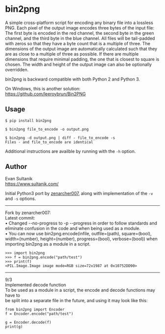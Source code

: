 bin2png
=======

A simple cross-platform script for encoding any binary file into a lossless PNG.
Each pixel of the output image encodes three bytes of the input file: The first byte is encoded in the red channel,
the second byte in the green channel, and the third byte in the blue channel.  All files will be tail-padded with zeros
so that they have a byte count that is a multiple of three.  The dimensions of the output image are automatically
calculated such that they are as close to a multiple of three as possible.  If there are multiple dimensions that
require minimal padding, the one that is closest to square is chosen.  The width and height of the output image can
also be optionally overridden.

bin2png is backward compatible with both Python 2 and Python 3.

On Windows, this is another solution: https://github.com/leeroybrun/Bin2PNG

## Usage

```shell
$ pip install bin2png

$ bin2png file_to_encode -o output.png

$ bin2png -d output.png | diff - file_to_encode -s
Files - and file_to_encode are identical
```

Additional instructions are availble by running with the `-h` option.

## Author

Evan Sultanik<br />
https://www.sultanik.com/<br />

Initial Python3 port by [zenarcher007](https://github.com/zenarcher007), along with implementation of the `-v` and `-s`
options.


-----------  
Fork by zenarcher007:  
Latest commit:  
• Changed --no-progress to -p --progress in order to follow standards and eliminate confusion in the code and
when being used as a module.  
• You can now use bin2png.encode(infile, outfile=(path), square=(bool), width=(number), height=(number), progress=(bool), verbose=(bool))
when importing bin2png as a module in a script.  
```
>>> import bin2png
>>> f = bin2png.encode("path/test")
>>> print(f)
<PIL.Image.Image image mode=RGB size=72x1987 at 0x10752DD90>
```
----------
9/3  
Implemented decode function  
To be used as a module in a script, the encode and decode functions may have to  
be split into a separate file in the future, and using it may look like this:  
```
from bin2png import Encoder
f = Encoder.encode("path/test")

g = Encoder.decode(f)
print(g)
```
